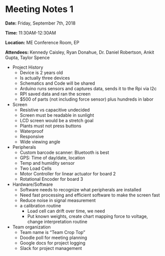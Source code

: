 # Meeting Notes 1

**Date:** Friday, September 7th, 2018

**Time:** 11:30AM-12:30AM

**Location:** ME Conference Room, EP

**Attendees:** Kennedy Caisley, Ryan Donahue, Dr. Daniel Robertson, Ankit Gupta, Taylor Spence

* Project History
  * Device is 2 years old
  * Is actually three devices
  * Schematics and Code will be shared
  * Arduino runs sensors and captures data, sends it to the Rpi via I2c
  * RPI saved data and ran the screen
  * $500 of parts (not including force sensor) plus hundreds in labor
* Screen
  * Resistive vs capacitive undecided
  * Screen must be readable  in sunlight
  * LCD screen would be a stretch goal
  * Plants must not press buttons
  * Waterproof
  * Responsive
  * Wide viewing angle
* Peripherals
  * Custom barcode scanner: Bluetooth is best
  * GPS: Time of day/date, location
  * Temp and humidity sensor
  * Two Load Cells
  * Motor Controller for linear actuator for board 2
  * Rotational Encoder  for board 3
* Hardware/Software
  * Software needs to recognize what peripherals are installed
  * Need fast processing and efficient software to make the screen fast
  * Reduce noise in signal measurement
  * a calibration routine
    * Load cell can drift over time, we need 
    * Put known weights, create chart mapping force to voltage, change interpretation routine
* Team organization
  * Team name is “Team Crop Top”
  * Doodle poll for meeting planning
  * Google docs for project logging
  * Slack for project management


